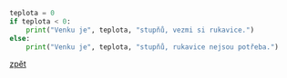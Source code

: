 ```python
teplota = 0
if teplota < 0:
    print("Venku je", teplota, "stupňů, vezmi si rukavice.")
else:
    print("Venku je", teplota, "stupňů, rukavice nejsou potřeba.")
```

[zpět](../../programovani_uvod.md#úkol-3-6)